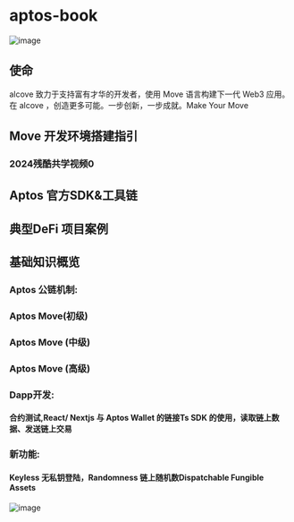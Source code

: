 # aptos-book
![image](https://github.com/user-attachments/assets/b40d2b05-9db5-42f1-a78d-678b3023cb09)


## 使命
alcove 致力于支持富有才华的开发者，使用 Move 语言构建下一代 Web3 应用。 在 alcove ，创造更多可能。一步创新，一步成就。Make Your Move


## Move 开发环境搭建指引

### 2024残酷共学视频0

## Aptos 官方SDK&工具链

## 典型DeFi 项目案例

## 基础知识概览


### Aptos 公链机制:

### Aptos Move(初级)

### Aptos Move (中级)

### Aptos Move (高级)

### Dapp开发:

#### 合约测试,React/ Nextjs 与 Aptos Wallet 的链接Ts SDK 的使用，读取链上数据、发送链上交易

### 新功能:

#### Keyless 无私钥登陆，Randomness 链上随机数Dispatchable Fungible Assets
![image](https://github.com/user-attachments/assets/0e905472-b893-41ce-8287-274ffdda2053)

